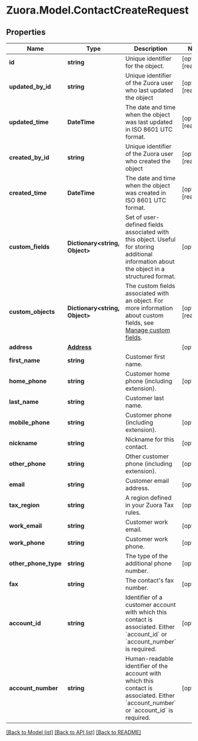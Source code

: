 
# Zuora.Model.ContactCreateRequest

## Properties

Name | Type | Description | Notes
------------ | ------------- | ------------- | -------------
**id** | **string** | Unique identifier for the object. | [optional] [readonly] 
**updated_by_id** | **string** | Unique identifier of the Zuora user who last updated the object | [optional] [readonly] 
**updated_time** | **DateTime** | The date and time when the object was last updated in ISO 8601 UTC format. | [optional] [readonly] 
**created_by_id** | **string** | Unique identifier of the Zuora user who created the object | [optional] [readonly] 
**created_time** | **DateTime** | The date and time when the object was created in ISO 8601 UTC format. | [optional] [readonly] 
**custom_fields** | **Dictionary&lt;string, Object&gt;** | Set of user-defined fields associated with this object. Useful for storing additional information about the object in a structured format. | [optional] 
**custom_objects** | **Dictionary&lt;string, Object&gt;** | The custom fields associated with an object. For more information about custom fields, see [Manage custom fields](https://knowledgecenter.zuora.com/Central_Platform/Manage_Custom_Fields). | [optional] [readonly] 
**address** | [**Address**](Address.md) |  | [optional] 
**first_name** | **string** | Customer first name. | 
**home_phone** | **string** | Customer home phone (including extension). | [optional] 
**last_name** | **string** | Customer last name. | 
**mobile_phone** | **string** | Customer phone (including extension). | [optional] 
**nickname** | **string** | Nickname for this contact. | [optional] 
**other_phone** | **string** | Other customer phone (including extension). | [optional] 
**email** | **string** | Customer email address. | [optional] 
**tax_region** | **string** | A region defined in your Zuora Tax rules. | [optional] 
**work_email** | **string** | Customer work email. | [optional] 
**work_phone** | **string** | Customer work phone. | [optional] 
**other_phone_type** | **string** | The type of the additional phone number. | [optional] 
**fax** | **string** | The contact&#39;s fax number. | [optional] 
**account_id** | **string** | Identifier of a customer account with which this contact is associated. Either &#x60;account_id&#x60; or &#x60;account_number&#x60; is required. | [optional] 
**account_number** | **string** | Human-readable identifier of the account with which this contact is associated. Either &#x60;account_number&#x60; or &#x60;account_id&#x60; is required. | [optional] 

[[Back to Model list]](../README.md#documentation-for-models)
[[Back to API list]](../README.md#documentation-for-api-endpoints)
[[Back to README]](../README.md)

